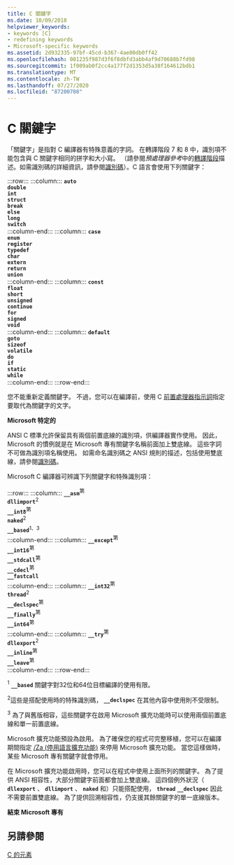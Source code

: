 ```yaml
---
title: C 關鍵字
ms.date: 10/09/2018
helpviewer_keywords:
- keywords [C]
- redefining keywords
- Microsoft-specific keywords
ms.assetid: 2d932335-97bf-45cd-b367-4ae00db0ff42
ms.openlocfilehash: 081235f987d3f6f8dbfd3abb4af9d70688b7fd98
ms.sourcegitcommit: 1f009ab0f2cc4a177f2d1353d5a38f164612bdb1
ms.translationtype: MT
ms.contentlocale: zh-TW
ms.lasthandoff: 07/27/2020
ms.locfileid: "87200708"
---
```

# <a name="c-keywords"></a>C 關鍵字

「關鍵字」是指對 C 編譯器有特殊意義的字詞。 在轉譯階段 7 和 8 中，識別項不能包含與 C 關鍵字相同的拼字和大小寫。 （請參閱*預處理器參考*中的[轉譯階段](../preprocessor/phases-of-translation.md)描述。如需識別碼的詳細資訊，請參閱[識別碼](../c-language/c-identifiers.md)）。C 語言會使用下列關鍵字：

:::row:::
    :::column:::
        **`auto`**<br/>
        **`double`**<br/>
        **`int`**<br/>
        **`struct`**<br/>
        **`break`**<br/>
        **`else`**<br/>
        **`long`**<br/>
        **`switch`**<br/>
    :::column-end:::
    :::column:::
        **`case`**<br/>
        **`enum`**<br/>
        **`register`**<br/>
        **`typedef`**<br/>
        **`char`**<br/>
        **`extern`**<br/>
        **`return`**<br/>
        **`union`**<br/>
    :::column-end:::
    :::column:::
        **`const`**<br/>
        **`float`**<br/>
        **`short`**<br/>
        **`unsigned`**<br/>
        **`continue`**<br/>
        **`for`**<br/>
        **`signed`**<br/>
        **`void`**<br/>
    :::column-end:::
    :::column:::
        **`default`**<br/>
        **`goto`**<br/>
        **`sizeof`**<br/>
        **`volatile`**<br/>
        **`do`**<br/>
        **`if`**<br/>
        **`static`**<br/>
        **`while`**<br/>
    :::column-end:::
:::row-end:::

您不能重新定義關鍵字。 不過，您可以在編譯前，使用 C [前置處理器指示詞](../preprocessor/preprocessor-directives.md)指定要取代為關鍵字的文字。

**Microsoft 特定的**

ANSI C 標準允許保留具有兩個前置底線的識別項，供編譯器實作使用。 因此，Microsoft 的慣例就是在 Microsoft 專有關鍵字名稱前面加上雙底線。 這些字詞不可做為識別項名稱使用。 如需命名識別碼之 ANSI 規則的描述，包括使用雙底線，請參閱[識別碼](../c-language/c-identifiers.md)。

Microsoft C 編譯器可辨識下列關鍵字和特殊識別項：

:::row:::
    :::column:::
        **`__asm`**<sup>第</sup><br/>
        **`dllimport`**<sup>2</sup><br/>
        **`__int8`**<sup>第</sup><br/>
        **`naked`**<sup>2</sup><br/>
        **`__based`**<sup>1、3</sup><br/>
    :::column-end:::
    :::column:::
        **`__except`**<sup>第</sup><br/>
        **`__int16`**<sup>第</sup><br/>
        **`__stdcall`**<sup>第</sup><br/>
        **`__cdecl`**<sup>第</sup><br/>
        **`__fastcall`**<br/>
    :::column-end:::
    :::column:::
        **`__int32`**<sup>第</sup><br/>
        **`thread`**<sup>2</sup><br/>
        **`__declspec`**<sup>第</sup><br/>
        **`__finally`**<sup>第</sup><br/>
        **`__int64`**<sup>第</sup><br/>
    :::column-end:::
    :::column:::
        **`__try`**<sup>第</sup><br/>
        **`dllexport`**<sup>2</sup><br/>
        **`__inline`**<sup>第</sup><br/>
        **`__leave`**<sup>第</sup><br/>
    :::column-end:::
:::row-end:::

<sup>1</sup> **`__based`** 關鍵字對32位和64位目標編譯的使用有限。

<sup>2</sup>這些是搭配使用時的特殊識別碼， **`__declspec`** 在其他內容中使用則不受限制。

<sup>3</sup> 為了與舊版相容，這些關鍵字在啟用 Microsoft 擴充功能時可以使用兩個前置底線和單一前置底線。

Microsoft 擴充功能預設為啟用。 為了確保您的程式可完整移植，您可以在編譯期間指定 [/Za \(停用語言擴充功能)](../build/reference/za-ze-disable-language-extensions.md) 來停用 Microsoft 擴充功能。 當您這樣做時，某些 Microsoft 專有關鍵字就會停用。

在 Microsoft 擴充功能啟用時，您可以在程式中使用上面所列的關鍵字。 為了提供 ANSI 相容性，大部分關鍵字前面都會加上雙底線。 這四個例外狀況（ **`dllexport`** 、 **`dllimport`** 、 **`naked`** 和）只能搭配使用， **`thread`** **`__declspec`** 因此不需要前置雙底線。 為了提供回溯相容性，仍支援其餘關鍵字的單一底線版本。

**結束 Microsoft 專有**

## <a name="see-also"></a>另請參閱

[C 的元素](../c-language/elements-of-c.md)
